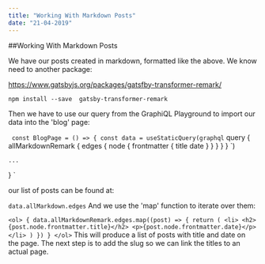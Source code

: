 ```yaml
---
title: "Working With Markdown Posts"
date: "21-04-2019"
---
```


##Working With Markdown Posts

We have our posts created in markdown, formatted like the above. We know need to another package: 

https://www.gatsbyjs.org/packages/gatsfby-transformer-remark/

`npm install --save  gatsby-transformer-remark`

Then we have to use our query from the GraphiQL Playground to import our data into the 'blog' page:

`
const BlogPage = () => {
       const data = useStaticQuery(graphql`
    query {
        allMarkdownRemark {
            edges {
                node {
                    frontmatter {
                        title
                        date
                    }
                }
            }
        }
    }
    `)

    ...


}
`

our list of posts can be found at: 

`
data.allMarkdown.edges
`
And we use the 'map' function to iterate over them: 

`
                <ol>
                    {
                        data.allMarkdownRemark.edges.map((post) => {
                            return (
                                <li>
                                    <h2>{post.node.frontmatter.title}</h2>
                                    <p>{post.node.frontmatter.date}</p>
                                </li>
                            )
                        })
                    }
                </ol>
`
This will produce a list of posts with title and date on the page. The next step is to add the slug so we can link the titles to an actual page. 

